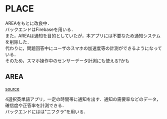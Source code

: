 # PLACE
AREAをもとに改良中．  
バックエンドはFirebaseを用いる．  
また，AREAは通知を目的としていたが，本アプリには不要なため通知システムを削除した．  
代わりに，問題回答中にユーザのスマホの加速度等の計測ができるようになっている．  
そのため，スマホ操作中のセンサーデータ計測にも使える?かも

## AREA
[source](https://github.com/haselab-dev/AREA)

4選択英単語アプリ，一定の時間帯に通知を出す．通知の需要率などのデータ，確信度や正答率を計測できる．  
バックエンドにはは"ニフクラ"を用いる．

